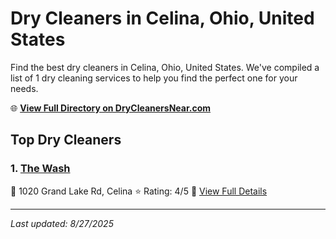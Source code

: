# Dry Cleaners in Celina, Ohio, United States

Find the best dry cleaners in Celina, Ohio, United States. We've compiled a list of 1 dry cleaning services to help you find the perfect one for your needs.

🌐 **[View Full Directory on DryCleanersNear.com](https://drycleanersnear.com/city/US/Ohio/Celina)**

## Top Dry Cleaners

### 1. [The Wash](https://drycleanersnear.com/dryCleaner/688c1fa7a7924e3e1d737bfe/the-wash)
📍 1020 Grand Lake Rd, Celina
⭐ Rating: 4/5
🔗 [View Full Details](https://drycleanersnear.com/dryCleaner/688c1fa7a7924e3e1d737bfe/the-wash)


---

*Last updated: 8/27/2025*
